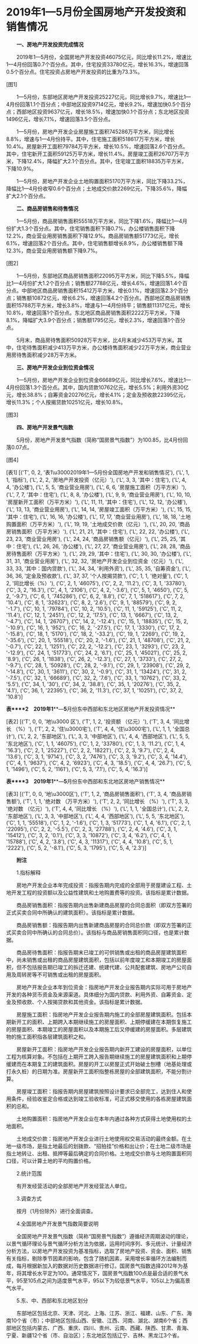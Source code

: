 # 2019年1—5月份全国房地产开发投资和销售情况

　　**一、房地产开发投资完成情况**

　　2019年1—5月份，全国房地产开发投资46075亿元，同比增长11.2%，增速比1—4月份回落0.7个百分点。其中，住宅投资33780亿元，增长16.3%，增速回落0.5个百分点。住宅投资占房地产开发投资的比重为73.3%。

[图1]

　　1—5月份，东部地区房地产开发投资25227亿元，同比增长9.7%，增速比1—4月份回落1.1个百分点；中部地区投资9714亿元，增长9.2%，增速加快0.5个百分点；西部地区投资9637亿元，增长18.5%，增速加快0.1个百分点；东北地区投资1496亿元，增长7.1%，增速回落3.5个百分点。

　　1—5月份，房地产开发企业房屋施工面积745286万平方米，同比增长8.8%，增速与1—4月份持平。其中，住宅施工面积518617万平方米，增长10.4%。房屋新开工面积79784万平方米，增长10.5%，增速回落2.6个百分点。其中，住宅新开工面积59125万平方米，增长11.4%。房屋竣工面积26707万平方米，下降12.4%，降幅扩大2.1个百分点。其中，住宅竣工面积18835万平方米，下降10.9%。

　　1—5月份，房地产开发企业土地购置面积5170万平方米，同比下降33.2%，降幅比1—4月份收窄0.6个百分点；土地成交价款2269亿元，下降35.6%，降幅扩大2.1个百分点。

　　**二、商品房销售和待售情况**

　　1—5月份，商品房销售面积55518万平方米，同比下降1.6%，降幅比1—4月份扩大1.3个百分点。其中，住宅销售面积下降0.7%，办公楼销售面积下降12.2%，商业营业用房销售面积下降12.9%。商品房销售额51773亿元，增长6.1%，增速回落2个百分点。其中，住宅销售额增长8.9%，办公楼销售额下降12.3%，商业营业用房销售额下降9.7%。

[图2]

　　1—5月份，东部地区商品房销售面积22095万平方米，同比下降5.5%，降幅比1—4月份扩大1.2个百分点；销售额27788亿元，增长4.6%，增速回落1.4个百分点。中部地区商品房销售面积15412万平方米，增长0.1%，增速回落2.3个百分点；销售额10872亿元，增长6.2%，增速回落4.2个百分点。西部地区商品房销售面积15788万平方米，增长3.8%，增速与1—4月份持平；销售额11317亿元，增长10.8%，增速回落1个百分点。东北地区商品房销售面积2222万平方米，下降8.1%，降幅扩大3.9个百分点；销售额1795亿元，增长2.3%，增速回落1个百分点。

　　5月末，商品房待售面积50928万平方米，比4月末减少453万平方米。其中，住宅待售面积减少413万平方米，办公楼待售面积减少22万平方米，商业营业用房待售面积减少28万平方米。

　　**三、房地产开发企业到位资金情况**

　　1—5月份，房地产开发企业到位资金66689亿元，同比增长7.6%，增速比1—4月份回落1.3个百分点。其中，国内贷款10762亿元，增长5.5%；利用外资30亿元，增长38.8%；自筹资金20276亿元，增长4.1%；定金及预收款22395亿元，增长11.3%；个人按揭贷款10251亿元，增长10.8%。

[图3]

　　**四、房地产开发景气指数**

　　5月份，房地产开发景气指数（简称“国房景气指数”）为100.85，比4月份回落0.07点。

[图4]

[表1]
[('T', 0, 2, '表1\u30002019年1—5月份全国房地产开发和销售情况'), ('L', 1, 1, '指标'), ('L', 2, 2, '房地产开发投资（亿元）'), ('L', 3, 3, '其中：住宅'), ('L', 4, 4, '办公楼'), ('L', 5, 5, '商业营业用房'), ('L', 6, 6, '房屋施工面积（万平方米）'), ('L', 7, 7, '其中：住宅'), ('L', 8, 8, '办公楼'), ('L', 9, 9, '商业营业用房'), ('L', 10, 10, '房屋新开工面积（万平方米）'), ('L', 11, 11, '其中：住宅'), ('L', 12, 12, '办公楼'), ('L', 13, 13, '商业营业用房'), ('L', 14, 14, '房屋竣工面积（万平方米）'), ('L', 15, 15, '其中：住宅'), ('L', 16, 16, '办公楼'), ('L', 17, 17, '商业营业用房'), ('L', 18, 18, '土地购置面积（万平方米）'), ('L', 19, 19, '土地成交价款（亿元）'), ('L', 20, 20, '商品房销售面积（万平方米）'), ('L', 21, 21, '其中：住宅'), ('L', 22, 22, '办公楼'), ('L', 23, 23, '商业营业用房'), ('L', 24, 24, '商品房销售额（亿元）'), ('L', 25, 25, '其中：住宅'), ('L', 26, 26, '办公楼'), ('L', 27, 27, '商业营业用房'), ('L', 28, 28, '商品房待售面积（万平方米）'), ('L', 29, 29, '其中：住宅'), ('L', 30, 30, '办公楼'), ('L', 31, 31, '商业营业用房'), ('L', 32, 32, '房地产开发企业到位资金（亿元）'), ('L', 33, 33, '其中：国内贷款'), ('L', 34, 34, '利用外资'), ('L', 35, 35, '自筹资金'), ('L', 36, 36, '定金及预收款'), ('L', 37, 37, '个人按揭贷款'), ('C', 1, 1, '绝对量'), ('C', 1, 2, '同比增长（%）'), ('C', 2, 1, '46075'), ('C', 2, 2, '11.2'), ('C', 3, 1, '33780'), ('C', 3, 2, '16.3'), ('C', 4, 1, '2106'), ('C', 4, 2, '-3.6'), ('C', 5, 1, '4650'), ('C', 5, 2, '-9.7'), ('C', 6, 1, '745286'), ('C', 6, 2, '8.8'), ('C', 7, 1, '518617'), ('C', 7, 2, '10.4'), ('C', 8, 1, '32623'), ('C', 8, 2, '2.6'), ('C', 9, 1, '88579'), ('C', 9, 2, '-1.7'), ('C', 10, 1, '79784'), ('C', 10, 2, '10.5'), ('C', 11, 1, '59125'), ('C', 11, 2, '11.4'), ('C', 12, 1, '2451'), ('C', 12, 2, '17.5'), ('C', 13, 1, '6667'), ('C', 13, 2, '-4.7'), ('C', 14, 1, '26707'), ('C', 14, 2, '-12.4'), ('C', 15, 1, '18835'), ('C', 15, 2, '-10.9'), ('C', 16, 1, '952'), ('C', 16, 2, '-27.5'), ('C', 17, 1, '3330'), ('C', 17, 2, '-15.8'), ('C', 18, 1, '5170'), ('C', 18, 2, '-33.2'), ('C', 19, 1, '2269'), ('C', 19, 2, '-35.6'), ('C', 20, 1, '55518'), ('C', 20, 2, '-1.6'), ('C', 21, 1, '48708'), ('C', 21, 2, '-0.7'), ('C', 22, 1, '1251'), ('C', 22, 2, '-12.2'), ('C', 23, 1, '3293'), ('C', 23, 2, '-12.9'), ('C', 24, 1, '51773'), ('C', 24, 2, '6.1'), ('C', 25, 1, '45021'), ('C', 25, 2, '8.9'), ('C', 26, 1, '1838'), ('C', 26, 2, '-12.3'), ('C', 27, 1, '3733'), ('C', 27, 2, '-9.7'), ('C', 28, 1, '50928'), ('C', 28, 2, '-9.1'), ('C', 29, 1, '23908'), ('C', 29, 2, '-14.8'), ('C', 30, 1, '3611'), ('C', 30, 2, '-0.9'), ('C', 31, 1, '13424'), ('C', 31, 2, '-7.5'), ('C', 32, 1, '66689'), ('C', 32, 2, '7.6'), ('C', 33, 1, '10762'), ('C', 33, 2, '5.5'), ('C', 34, 1, '30'), ('C', 34, 2, '38.8'), ('C', 35, 1, '20276'), ('C', 35, 2, '4.1'), ('C', 36, 1, '22395'), ('C', 36, 2, '11.3'), ('C', 37, 1, '10251'), ('C', 37, 2, '10.8')]

**表****2**　**2019****年****1****—****5****月份东中西部和东北地区房地产开发投资情况**

[表2]
[('T', 0, 0, '地\u3000 区'), ('T', 1, 2, '投资额 （亿元）'), ('T', 3, 4, '同比增长 （%）'), ('T', 2, 2, '住\u3000宅'), ('T', 4, 4, '住\u3000宅'), ('L', 1, 1, '全国总计'), ('L', 2, 2, '东部地区'), ('L', 3, 3, '中部地区'), ('L', 4, 4, '西部地区'), ('L', 5, 5, '东北地区'), ('C', 1, 1, '46075'), ('C', 1, 2, '33780'), ('C', 1, 3, '11.2'), ('C', 1, 4, '16.3'), ('C', 2, 1, '25227'), ('C', 2, 2, '18221'), ('C', 2, 3, '9.7'), ('C', 2, 4, '13.6'), ('C', 3, 1, '9714'), ('C', 3, 2, '7476'), ('C', 3, 3, '9.2'), ('C', 3, 4, '14.4'), ('C', 4, 1, '9637'), ('C', 4, 2, '6923'), ('C', 4, 3, '18.5'), ('C', 4, 4, '26.7'), ('C', 5, 1, '1496'), ('C', 5, 2, '1161'), ('C', 5, 3, '7.1'), ('C', 5, 4, '16.3')]

**表****3**　**2019****年****1****—****5****月份东中西部和东北地区房地产销售情况**

[表3]
[('T', 0, 0, '地\u3000区'), ('T', 1, 2, '商品房销售面积'), ('T', 3, 4, '商品房销售额'), ('T', 1, 1, '绝对数 （万平方米）'), ('T', 2, 2, '同比增长 （%）'), ('T', 3, 3, '绝对数 （亿元）'), ('T', 4, 4, '同比增长 （%）'), ('L', 1, 1, '全国总计'), ('L', 2, 2, '东部地区'), ('L', 3, 3, '中部地区'), ('L', 4, 4, '西部地区'), ('L', 5, 5, '东北地区'), ('C', 1, 1, '55518'), ('C', 1, 2, '-1.6'), ('C', 1, 3, '51773'), ('C', 1, 4, '6.1'), ('C', 2, 1, '22095'), ('C', 2, 2, '-5.5'), ('C', 2, 3, '27788'), ('C', 2, 4, '4.6'), ('C', 3, 1, '15412'), ('C', 3, 2, '0.1'), ('C', 3, 3, '10872'), ('C', 3, 4, '6.2'), ('C', 4, 1, '15788'), ('C', 4, 2, '3.8'), ('C', 4, 3, '11317'), ('C', 4, 4, '10.8'), ('C', 5, 1, '2222'), ('C', 5, 2, '-8.1'), ('C', 5, 3, '1795'), ('C', 5, 4, '2.3')]

　　**附注**

　　1.指标解释

　　房地产开发企业本年完成投资：指报告期内完成的全部用于房屋建设工程、土地开发工程的投资额以及公益性建筑和土地购置费等的投资。该指标是累计数据。

　　商品房销售面积：指报告期内出售新建商品房屋的合同总面积（即双方签署的正式买卖合同中所确认的建筑面积）。该指标是累计数据。

　　商品房销售额：指报告期内出售新建商品房屋的合同总价款（即双方签署的正式买卖合同中所确认的合同总价）。该指标与商品房销售面积同口径，也是累计数据。

　　商品房待售面积：指报告期末已竣工的可供销售或出租的商品房屋建筑面积中，尚未销售或出租的商品房屋建筑面积，包括以前年度竣工和本期竣工的房屋面积，但不包括报告期已竣工的拆迁还建、统建代建、公共配套建筑、房地产公司自用及周转房等不可销售或出租的房屋面积。

　　房地产开发企业本年到位资金：指房地产开发企业报告期内实际可用于房地产开发的各种货币资金及来源渠道。具体细分为国内贷款、利用外资、自筹资金、定金及预收款、个人按揭贷款和其他资金。该指标是累计数据。

　　房屋施工面积：指房地产开发企业报告期内施工的全部房屋建筑面积。包括本期新开工的面积、上期跨入本期继续施工的房屋面积、上期停缓建在本期恢复施工的房屋面积、本期竣工的房屋面积以及本期施工后又停缓建的房屋面积。多层建筑物的施工面积指各层建筑面积之和。

　　房屋新开工面积：指房地产开发企业报告期内新开工建设的房屋面积，以单位工程为核算对象。不包括在上期开工跨入报告期继续施工的房屋建筑面积和上期停缓建而在本期复工的建筑面积。房屋的开工以房屋正式开始破土刨槽（地基处理或打永久桩）的日期为准。房屋新开工面积指整栋房屋的全部建筑面积，不能分割计算。

　　房屋竣工面积：指报告期内房屋建筑按照设计要求已全部完工，达到住人和使用条件，经验收鉴定合格或达到竣工验收标准，可正式移交使用的各栋房屋建筑面积的总和。

　　土地购置面积：指房地产开发企业在本年内通过各种方式获得土地使用权的土地面积。

　　土地成交价款：指房地产开发企业进行土地使用权交易活动的最终金额。在土地一级市场，是指土地最后的划拨款、“招拍挂”价格和出让价；在土地二级市场是指土地转让、出租、抵押等最后确定的合同价格。土地成交价款与土地购置面积同口径，可以计算土地的平均购置价格。

　　2.统计范围

　　有开发经营活动的全部房地产开发经营法人单位。

　　3.调查方式

　　按月（1月份除外）进行全面调查。

　　4.全国房地产开发景气指数简要说明

　　全国房地产开发景气指数（简称“国房景气指数”）遵循经济周期波动的理论，以景气循环理论与景气循环分析方法为依据，运用时间序列、多元统计、计量经济分析方法，以房地产开发投资为基准指标，选取了房地产投资、资金、面积、销售有关指标，剔除季节因素的影响，包含了随机因素，采用增长率循环方法编制而成，每月根据新加入的数据对历史数据进行修订。国房景气指数选择2012年为基年，将其增长水平定为100。通常情况下，国房景气指数100点是最合适的景气水平，95至105点之间为适度景气水平，95以下为较低景气水平，105以上为偏高景气水平。

　　5.东、中、西部和东北地区划分

　　东部地区包括北京、天津、河北、上海、江苏、浙江、福建、山东、广东、海南10个省（市）；中部地区包括山西、安徽、江西、河南、湖北、湖南6个省；西部地区包括内蒙古、广西、重庆、四川、贵州、云南、西藏、陕西、甘肃、青海、宁夏、新疆12个省（市、自治区）；东北地区包括辽宁、吉林、黑龙江3个省。